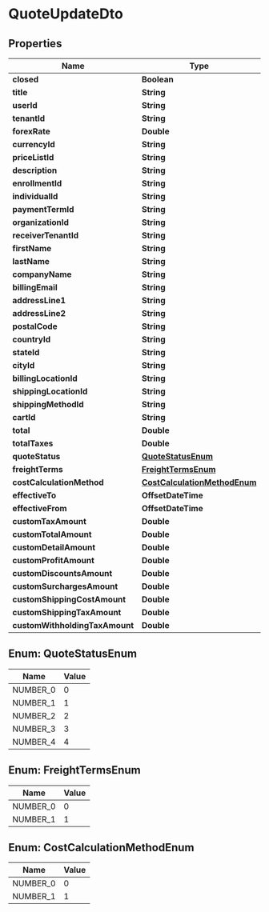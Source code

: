 

# QuoteUpdateDto


## Properties

| Name | Type | Description | Notes |
|------------ | ------------- | ------------- | -------------|
|**closed** | **Boolean** |  |  [optional] |
|**title** | **String** |  |  [optional] |
|**userId** | **String** |  |  [optional] |
|**tenantId** | **String** |  |  [optional] |
|**forexRate** | **Double** |  |  [optional] |
|**currencyId** | **String** |  |  [optional] |
|**priceListId** | **String** |  |  [optional] |
|**description** | **String** |  |  [optional] |
|**enrollmentId** | **String** |  |  [optional] |
|**individualId** | **String** |  |  [optional] |
|**paymentTermId** | **String** |  |  [optional] |
|**organizationId** | **String** |  |  [optional] |
|**receiverTenantId** | **String** |  |  [optional] |
|**firstName** | **String** |  |  [optional] |
|**lastName** | **String** |  |  [optional] |
|**companyName** | **String** |  |  [optional] |
|**billingEmail** | **String** |  |  [optional] |
|**addressLine1** | **String** |  |  [optional] |
|**addressLine2** | **String** |  |  [optional] |
|**postalCode** | **String** |  |  [optional] |
|**countryId** | **String** |  |  [optional] |
|**stateId** | **String** |  |  [optional] |
|**cityId** | **String** |  |  [optional] |
|**billingLocationId** | **String** |  |  [optional] |
|**shippingLocationId** | **String** |  |  [optional] |
|**shippingMethodId** | **String** |  |  [optional] |
|**cartId** | **String** |  |  [optional] |
|**total** | **Double** |  |  [optional] |
|**totalTaxes** | **Double** |  |  [optional] |
|**quoteStatus** | [**QuoteStatusEnum**](#QuoteStatusEnum) |  |  [optional] |
|**freightTerms** | [**FreightTermsEnum**](#FreightTermsEnum) |  |  [optional] |
|**costCalculationMethod** | [**CostCalculationMethodEnum**](#CostCalculationMethodEnum) |  |  [optional] |
|**effectiveTo** | **OffsetDateTime** |  |  [optional] |
|**effectiveFrom** | **OffsetDateTime** |  |  [optional] |
|**customTaxAmount** | **Double** |  |  [optional] |
|**customTotalAmount** | **Double** |  |  [optional] |
|**customDetailAmount** | **Double** |  |  [optional] |
|**customProfitAmount** | **Double** |  |  [optional] |
|**customDiscountsAmount** | **Double** |  |  [optional] |
|**customSurchargesAmount** | **Double** |  |  [optional] |
|**customShippingCostAmount** | **Double** |  |  [optional] |
|**customShippingTaxAmount** | **Double** |  |  [optional] |
|**customWithholdingTaxAmount** | **Double** |  |  [optional] |



## Enum: QuoteStatusEnum

| Name | Value |
|---- | -----|
| NUMBER_0 | 0 |
| NUMBER_1 | 1 |
| NUMBER_2 | 2 |
| NUMBER_3 | 3 |
| NUMBER_4 | 4 |



## Enum: FreightTermsEnum

| Name | Value |
|---- | -----|
| NUMBER_0 | 0 |
| NUMBER_1 | 1 |



## Enum: CostCalculationMethodEnum

| Name | Value |
|---- | -----|
| NUMBER_0 | 0 |
| NUMBER_1 | 1 |



